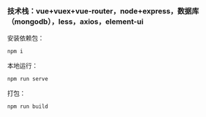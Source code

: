 ### 技术栈：vue+vuex+vue-router，node+express，数据库（mongodb），less，axios，element-ui
安装依赖包：
```js
npm i 
```
本地运行：
```js
npm run serve 
```
打包：
```js
npm run build 
``` 

